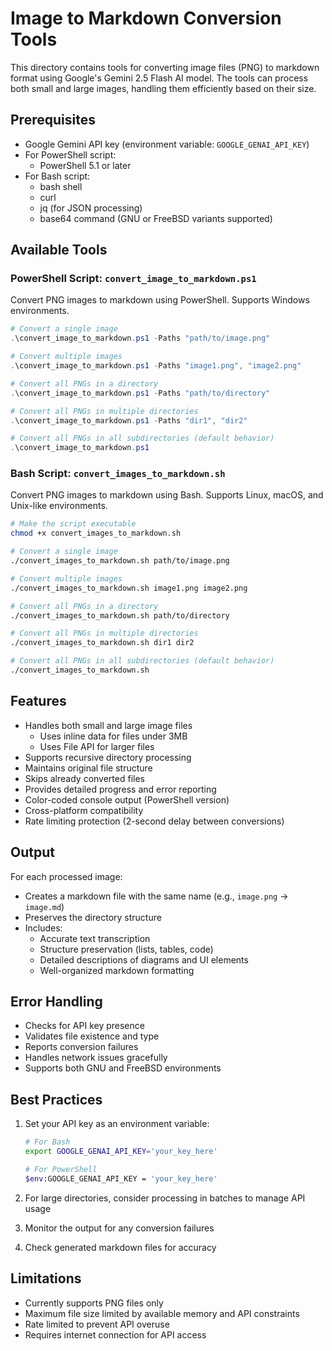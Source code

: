 # Image to Markdown Conversion Tools

This directory contains tools for converting image files (PNG) to markdown format using Google's Gemini 2.5 Flash AI model. The tools can process both small and large images, handling them efficiently based on their size.

## Prerequisites

- Google Gemini API key (environment variable: `GOOGLE_GENAI_API_KEY`)
- For PowerShell script:
  - PowerShell 5.1 or later
- For Bash script:
  - bash shell
  - curl
  - jq (for JSON processing)
  - base64 command (GNU or FreeBSD variants supported)

## Available Tools

### PowerShell Script: `convert_image_to_markdown.ps1`

Convert PNG images to markdown using PowerShell. Supports Windows environments.

```powershell
# Convert a single image
.\convert_image_to_markdown.ps1 -Paths "path/to/image.png"

# Convert multiple images
.\convert_image_to_markdown.ps1 -Paths "image1.png", "image2.png"

# Convert all PNGs in a directory
.\convert_image_to_markdown.ps1 -Paths "path/to/directory"

# Convert all PNGs in multiple directories
.\convert_image_to_markdown.ps1 -Paths "dir1", "dir2"

# Convert all PNGs in all subdirectories (default behavior)
.\convert_image_to_markdown.ps1
```

### Bash Script: `convert_images_to_markdown.sh`

Convert PNG images to markdown using Bash. Supports Linux, macOS, and Unix-like environments.

```bash
# Make the script executable
chmod +x convert_images_to_markdown.sh

# Convert a single image
./convert_images_to_markdown.sh path/to/image.png

# Convert multiple images
./convert_images_to_markdown.sh image1.png image2.png

# Convert all PNGs in a directory
./convert_images_to_markdown.sh path/to/directory

# Convert all PNGs in multiple directories
./convert_images_to_markdown.sh dir1 dir2

# Convert all PNGs in all subdirectories (default behavior)
./convert_images_to_markdown.sh
```

## Features

- Handles both small and large image files
  - Uses inline data for files under 3MB
  - Uses File API for larger files
- Supports recursive directory processing
- Maintains original file structure
- Skips already converted files
- Provides detailed progress and error reporting
- Color-coded console output (PowerShell version)
- Cross-platform compatibility
- Rate limiting protection (2-second delay between conversions)

## Output

For each processed image:

- Creates a markdown file with the same name (e.g., `image.png` → `image.md`)
- Preserves the directory structure
- Includes:
  - Accurate text transcription
  - Structure preservation (lists, tables, code)
  - Detailed descriptions of diagrams and UI elements
  - Well-organized markdown formatting

## Error Handling

- Checks for API key presence
- Validates file existence and type
- Reports conversion failures
- Handles network issues gracefully
- Supports both GNU and FreeBSD environments

## Best Practices

1. Set your API key as an environment variable:

   ```bash
   # For Bash
   export GOOGLE_GENAI_API_KEY='your_key_here'
   
   # For PowerShell
   $env:GOOGLE_GENAI_API_KEY = 'your_key_here'
   ```

2. For large directories, consider processing in batches to manage API usage

3. Monitor the output for any conversion failures

4. Check generated markdown files for accuracy

## Limitations

- Currently supports PNG files only
- Maximum file size limited by available memory and API constraints
- Rate limited to prevent API overuse
- Requires internet connection for API access

